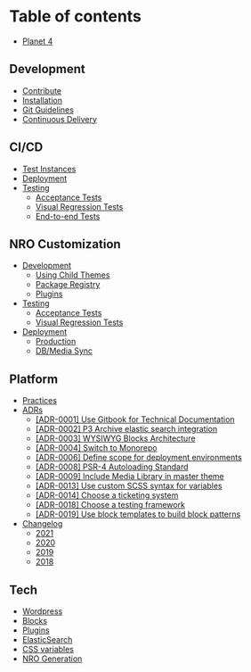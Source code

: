 # Table of contents

* [Planet 4](README.md)

## Development

* [Contribute](development/contribute.md)
* [Installation](development/installation.md)
* [Git Guidelines](development/git-guidelines.md)
* [Continuous Delivery](development/cd.md)

## CI/CD

* [Test Instances](ci-cd/test-environments.md)
* [Deployment](ci-cd/deployment.md)
* [Testing](ci-cd/testing/README.md)
  * [Acceptance Tests](ci-cd/testing/acceptance-tests.md)
  * [Visual Regression Tests](ci-cd/testing/visual-regression-tests.md)
  * [End-to-end Tests](ci-cd/testing/end-to-end.md)

## NRO Customization

* [Development](nro-customization/development/README.md)
  * [Using Child Themes](nro-customization/development/using-child-themes.md)
  * [Package Registry](nro-customization/development/package-registry.md)
  * [Plugins](nro-customization/development/plugins.md)
* [Testing](nro-customization/testing/README.md)
  * [Acceptance Tests](nro-customization/testing/acceptance-tests.md)
  * [Visual Regression Tests](nro-customization/testing/visual-regression-tests.md)
* [Deployment](nro-customization/deployment/README.md)
  * [Production](nro-customization/deployment/production.md)
  * [DB/Media Sync](nro-customization/deployment/db-media-sync.md)

## Platform

* [Practices](platform/practices.md)
* [ADRs](platform/adrs/README.md)
  * [\[ADR-0001\] Use Gitbook for Technical Documentation](platform/adrs/adr-0001-use-gitbook-for-technical-documentation.md)
  * [\[ADR-0002\] P3 Archive elastic search integration](platform/adrs/adr-0002-p3-archive-elastic-search-integration.md)
  * [\[ADR-0003\] WYSIWYG Blocks Architecture](platform/adrs/adr-0003-wysiwyg-blocks-architecture.md)
  * [\[ADR-0004\] Switch to Monorepo](platform/adrs/adr-0004-switch-to-monorepo.md)
  * [\[ADR-0006\] Define scope for deployment environments](platform/adrs/adr-0006-define-scope-for-deployment-environments.md)
  * [\[ADR-0008\] PSR-4 Autoloading Standard](platform/adrs/adr-0008-psr-4-autoloading-standard.md)
  * [\[ADR-0009\] Include Media Library in master theme](platform/adrs/adr-0009-include-media-library-in-master-theme.md)
  * [\[ADR-0013\] Use custom SCSS syntax for variables](platform/adrs/adr-0013-use-custom-scss-syntax-for-variables.md)
  * [\[ADR-0014\] Choose a ticketing system](platform/adrs/adr-0014-choose-a-ticketing-system.md)
  * [\[ADR-0018\] Choose a testing framework](platform/adrs/adr-0018-choose-a-testing-framework.md)
  * [\[ADR-0019\] Use block templates to build block patterns](platform/adrs/adr-0019-use-block-templates-to-build-block-patterns.md)
* [Changelog](platform/changelog/README.md)
  * [2021](platform/changelog/changelog-2021.md)
  * [2020](platform/changelog/changelog-2020.md)
  * [2019](platform/changelog/changelog-2019.md)
  * [2018](platform/changelog/changelog-2018.md)

## Tech

* [Wordpress](tech/wordpress.md)
* [Blocks](tech/blocks.md)
* [Plugins](tech/plugins.md)
* [ElasticSearch](tech/elasticsearch.md)
* [CSS variables](tech/css-variables.md)
* [NRO Generation](tech/nro-generation.md)
